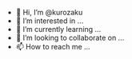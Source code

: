- 👋 Hi, I’m @kurozaku
- 👀 I’m interested in ...
- 🌱 I’m currently learning ...
- 💞️ I’m looking to collaborate on ...
- 📫 How to reach me ...

<!---
kurozaku/kurozaku is a ✨ special ✨ repository because its `README.md` (this file) appears on your GitHub profile.
You can click the Preview link to take a look at your changes.
--->
